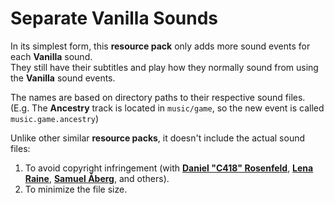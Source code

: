 # Separate Vanilla Sounds  

In its simplest form, this **resource pack** only adds more sound events for each **Vanilla** sound.  
They still have their subtitles and play how they normally sound from using the **Vanilla** sound events.  

The names are based on directory paths to their respective sound files.  
(E.g. The **Ancestry** track is located in `music/game`, so the new event is called `music.game.ancestry`)

Unlike other similar **resource packs**, it doesn't include the actual sound files:  

1. To avoid copyright infringement (with [**Daniel "C418" Rosenfeld**](https://twitter.com/C418), [**Lena Raine**](https://twitter.com/kuraine), [**Samuel Åberg**](https://twitter.com/slamp0000), and others).
2. To minimize the file size.

